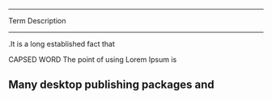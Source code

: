 --------------------------------------------------------------------------------
Term                  Description
----------------      ------------------------------------------------
.It                   is a long established fact that

CAPSED WORD           The point of using Lorem Ipsum is

Many                   desktop publishing packages and
--------------------------------------------------------------------------------